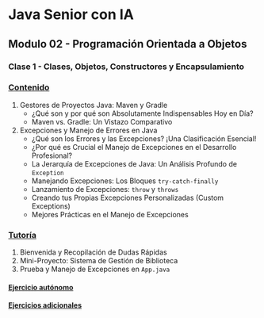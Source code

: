 # Java Senior con IA

## Modulo 02 - Programación Orientada a Objetos

### Clase 1 - Clases, Objetos, Constructores y Encapsulamiento

### [Contenido](1-contenido.md)

1. Gestores de Proyectos Java: Maven y Gradle
    - ¿Qué son y por qué son Absolutamente Indispensables Hoy en Día?
    - Maven vs. Gradle: Un Vistazo Comparativo
2. Excepciones y Manejo de Errores en Java
    - ¿Qué son los Errores y las Excepciones? ¡Una Clasificación Esencial!
    - ¿Por qué es Crucial el Manejo de Excepciones en el Desarrollo Profesional?
    - La Jerarquía de Excepciones de Java: Un Análisis Profundo de `Exception`
    - Manejando Excepciones: Los Bloques `try-catch-finally`
    - Lanzamiento de Excepciones: `throw` y `throws`
    - Creando tus Propias Excepciones Personalizadas (Custom Exceptions)
    - Mejores Prácticas en el Manejo de Excepciones

### [Tutoría](2-tutoria.md)

1. Bienvenida y Recopilación de Dudas Rápidas
2. Mini-Proyecto: Sistema de Gestión de Biblioteca
3. Prueba y Manejo de Excepciones en `App.java`

#### [Ejercicio autónomo](3-ejercicio.md)

#### [Ejercicios adicionales](4-ejercicios_adicionales.md)
